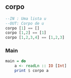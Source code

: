 ## corpo

```hs
--IN : Uma lista u
--OUT: Corpo de u
corpo [1] == []
corpo [1,2] == [1]
corpo [1,2,3,4] == [1,2,3]
```


<!--MAIN_BEGIN-->
### Main
```hs
main = do
    a <- readLn :: IO [Int]
    print $ corpo a
```
<!--MAIN_END-->